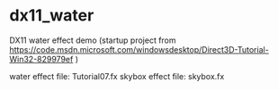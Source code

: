 # dx11_water
DX11 water effect demo (startup project from https://code.msdn.microsoft.com/windowsdesktop/Direct3D-Tutorial-Win32-829979ef )

water effect file: Tutorial07.fx
skybox effect file: skybox.fx
